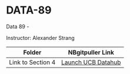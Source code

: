 # DATA-89
Data 89 - 

Instructor: Alexander Strang

| Folder            | NBgitpuller Link |
|-------------------|------------------|
| Link to Section 4 | [Launch UCB Datahub]([[https://link-to-databhub](https://datahub.berkeley.edu/user/waylandla/lab/tree/DATA-89/level_sets_and_gradients.ipynb)]) |
